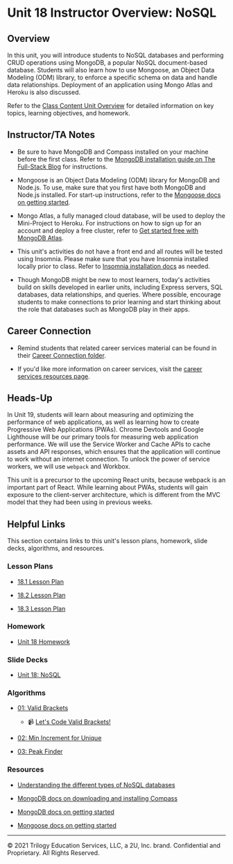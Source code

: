 # Unit 18 Instructor Overview: NoSQL

## Overview

In this unit, you will introduce students to NoSQL databases and performing CRUD operations using MongoDB, a popular NoSQL document-based database. Students will also learn how to use Mongoose, an Object Data Modeling (ODM) library, to enforce a specific schema on data and handle data relationships. Deployment of an application using Mongo Atlas and Heroku is also discussed.

Refer to the [Class Content Unit Overview](../../../01-Class-Content/18-NoSQL/README.md) for detailed information on key topics, learning objectives, and homework.

## Instructor/TA Notes

* Be sure to have MongoDB and Compass installed on your machine before the first class. Refer to the [MongoDB installation guide on The Full-Stack Blog](https://coding-boot-camp.github.io/full-stack/mongodb/how-to-install-mongodb) for instructions.

* Mongoose is an Object Data Modeling (ODM) library for MongoDB and Node.js. To use, make sure that you first have both MongoDB and Node.js installed. For start-up instructions, refer to the [Mongoose docs on getting started](https://mongoosejs.com/docs/index.html).

* Mongo Atlas, a fully managed cloud database, will be used to deploy the Mini-Project to Heroku. For instructions on how to sign up for an account and deploy a free cluster, refer to [Get started free with MongoDB Atlas](https://docs.atlas.mongodb.com/getting-started/).

* This unit's activities do not have a front end and all routes will be tested using Insomnia. Please make sure that you have Insomnia installed locally prior to class. Refer to [Insomnia installation docs](https://insomnia.rest/download) as needed.

* Though MongoDB might be new to most learners, today's activities build on skills developed in earlier units, including Express servers, SQL databases, data relationships, and queries. Where possible, encourage students to make connections to prior learning and start thinking about the role that databases such as MongoDB play in their apps.

## Career Connection

* Remind students that related career services material can be found in their [Career Connection folder](../../../01-Class-Content/18-NoSQL/04-Career-Connection/README.md).

* If you'd like more information on career services, visit the [career services resources page](https://careernetwork.2u.com/?utm_medium=Academics&utm_source=boot_camp/).

## Heads-Up

In Unit 19, students will learn about measuring and optimizing the performance of web applications, as well as learning how to create Progressive Web Applications (PWAs). Chrome Devtools and Google Lighthouse will be our primary tools for measuring web application performance. We will use the Service Worker and Cache APIs to cache assets and API responses, which ensures that the application will continue to work without an internet connection. To unlock the power of service workers, we will use `webpack` and Workbox.

This unit is a precursor to the upcoming React units, because webpack is an important part of React. While learning about PWAs, students will gain exposure to the client-server architecture, which is different from the MVC model that they had been using in previous weeks.

## Helpful Links

This section contains links to this unit's lesson plans, homework, slide decks, algorithms, and resources.

### Lesson Plans

  * [18.1 Lesson Plan](./01-Day_MongoDB/18.1-LESSON-PLAN.md)

  * [18.2 Lesson Plan](./02-Day_Mongoose/18.2-LESSON-PLAN.md)

  * [18.3 Lesson Plan](./03-Day_Adv-Mongoose/18.3-LESSON-PLAN.md)

### Homework

  * [Unit 18 Homework](../../../01-Class-Content/18-NoSQL/02-Homework)

### Slide Decks

  * [Unit 18: NoSQL](https://docs.google.com/presentation/d/1tsxce_ukQswTyiPlxV9BfzshLkwquUHWdxNrFQYlHvM/edit?usp=sharing)

### Algorithms

  * [01: Valid Brackets](../../../01-Class-Content/18-NoSQL/03-Algorithms/01-valid-brackets)

    * 📹 [Let's Code Valid Brackets!](https://2u-20.wistia.com/medias/dazwcql05r)

  * [02: Min Increment for Unique](../../../01-Class-Content/18-NoSQL/03-Algorithms/02-min-increment-for-unique)

  * [03: Peak Finder](../../../01-Class-Content/18-NoSQL/03-Algorithms/03-peak-finder)

### Resources

  * [Understanding the different types of NoSQL databases](https://www.mongodb.com/scale/types-of-nosql-databases)

  * [MongoDB docs on downloading and installing Compass](https://docs.mongodb.com/compass/current/install/)

  * [MongoDB docs on getting started](https://docs.mongodb.com/manual/tutorial/getting-started/)

  * [Mongoose docs on getting started](https://mongoosejs.com/docs/index.html)

---
© 2021 Trilogy Education Services, LLC, a 2U, Inc. brand. Confidential and Proprietary. All Rights Reserved.
